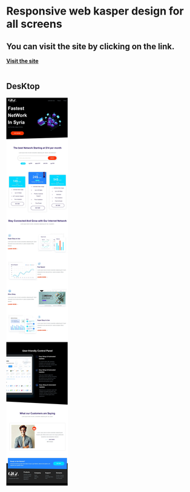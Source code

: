 # Responsive web  kasper design for all screens
## You can visit the site by clicking on the link.
**[Visit the site](https://giga-speed.netlify.app/)**
<br>
<br>
## DesKtop 

![DesKtop.jpe](images/Desktop.jpeg)


